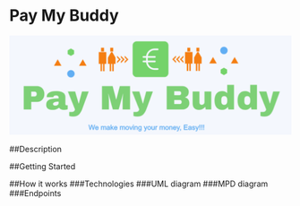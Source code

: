 # Pay My Buddy
![PayMyBuddy Ban](src/main/resources/templates/pictures/paymybuddy_ban.png)

##Description

##Getting Started

##How it works
###Technologies
###UML diagram
###MPD diagram
###Endpoints
